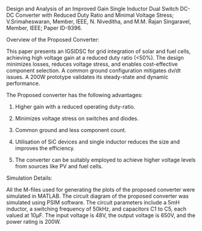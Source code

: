 Design and Analysis of an Improved Gain Single Inductor Dual Switch DC-DC Converter with Reduced Duty Ratio and Minimal Voltage Stress; V.Srimaheswaran, Member, IEEE, N. Niveditha, and M.M. Rajan Singaravel, Member, IEEE; Paper ID-9396.



Overview of the Proposed Converter:

This paper presents an IGSIDSC for grid integration of solar and fuel cells, achieving high voltage gain at a reduced duty ratio (<50%). The design minimizes losses, reduces voltage stress, and enables cost-effective component selection. A common ground configuration mitigates dv/dt issues. A 200W prototype validates its steady-state and dynamic performance.

The Proposed converter has the following advantages:

   1. Higher gain with a reduced operating duty-ratio.

   2. Minimizes voltage stress on switches and diodes.

   3. Common ground and less component count.

   4. Utilisation of SiC devices and single inductor reduces the size and improves the efficiency. 

   5. The converter can be suitably employed to achieve higher voltage levels from sources like PV and fuel cells.

Simulation Details:

All the M-files used for generating the plots of the proposed converter were simulated in MATLAB. The circuit diagram of the proposed converter was simulated using PSIM software. The circuit parameters include a 5mH inductor, a switching frequency of 50kHz, and capacitors C1 to C5, each valued at 10µF. The input voltage is 48V, the output voltage is 650V, and the power rating is 200W.
